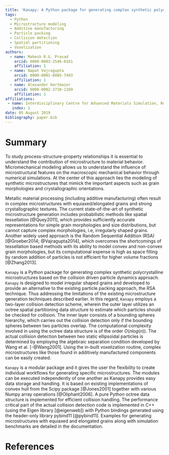```yaml
---
title: 'Kanapy: A Python package for generating complex synthetic polycrystalline microstructures'
tags:
  - Python
  - Microstructure modeling
  - Additive manufacturing
  - Particle packing
  - Collision detection
  - Spatial partitioning
  - Voxelization
authors:
  - name: Mahesh R.G. Prasad
    orcid: 0000-0003-2546-0161
    affiliation: 1
  - name: Napat Vajragupta
    orcid: 0000-0001-6085-7493
    affiliation: 1
  - name: Alexander Hartmaier
    orcid: 0000-0002-3710-1169
    affiliation: 1
affiliations:
 - name: Interdisciplinary Centre for Advanced Materials Simulation, Ruhr-Universität Bochum, Universitätsstr. 150, 44801 Bochum, Germany.
   index: 1
date: 05 August 2019
bibliography: paper.bib
---
```


# Summary

To study process-structure-property relationships it is essential to understand the contribution of microstructure to material behavior. Micromechanical modeling allows us to understand the influence of microstructural features on the macroscopic mechanical behavior through numerical simulations. At the center of this approach lies the modeling of synthetic microstructures that mimick the important aspects such as grain morphologies and crystallographic orientations.

Metallic material processing (including additive manufacturing) often result in complex microstructures with equiaxed/elongated grains and strong crystallographic textures. The current state-of-the-art of synthetic microstructure generation includes probabilistic methods like spatial tessellation [@Quey2011], which provides sufficiently accurate representations for simple grain morphologies and size distributions, but cannot capture complex morphologies, i.e, irregularly shaped grains. Another widely used approach is the Random Sequential Addition (RSA) [@Groeber2014; @Vajragupta2014], which overcomes the shortcomings of tessellation based methods with its ability to model convex and non-convex grain morphologies, but its computational expense is high as space filling by random addition of particles is not efficient for higher volume fractions [@Zhang2013].

``Kanapy`` is a Python package for generating complex synthetic polycrystalline microstructures based on the collision driven particle dynamics approach. ``Kanapy`` is designed to model irregular shaped grains and developed to provide an alternative to the existing particle packing approach, the RSA technique. Thus addressing the limitations of the existing microstructure generation techniques described earlier. In this regard, `Kanapy` employs a two-layer collision detection scheme, wherein the outer layer utilizes an octree spatial partitioning data structure to estimate which particles should be checked for collision. The inner layer consists of a bounding spheres hierarchy, which carries out the collision detection only if the bounding spheres between two particles overlap. The computational complexity involved in using the octree data structure is of the order $O(n log(n))$. The actual collision detection between two static ellipsoidal particles is determined by employing the algebraic separation condition developed by Wang et al. [-@Wang2001]. Using the in-built voxelization routine, complex microstructures like those found in additively manufactured components can be easily created.

``Kanapy`` is a modular package and it gives the user the flexibility to create individual workflows for generating specific microstructures. The modules can be executed independently of one another as Kanapy provides easy data storage and handling. It is based on existing implementations of convex hull from the Scipy package [@Jones2001] together with various Numpy array operations [@Oliphant2006]. A pure Python octree data structure is implemented for efficient collision handling. The performance critical part of the actual collision detection code is implemented in C++ (using the Eigen library [@eigenweb]) with Python bindings generated using the header-only library pybind11 [@pybind11]. Examples for generating microstructures with equiaxed and elongated grains along with simulation benchmarks are detailed in the documentation.

# References
